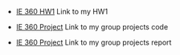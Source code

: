 

* [IE 360 HW1](ıe360_2020402165.pdf) Link to my HW1
  
* [IE 360 Project](https://bu-ie-360.github.io/spring24-hsynkzlts/group26_ie360.ipynb) Link to my group projects code
* [IE 360 Project](https://bu-ie-360.github.io/spring24-hsynkzlts/ie360_group26_project_report.pdf) Link to my group projects report


